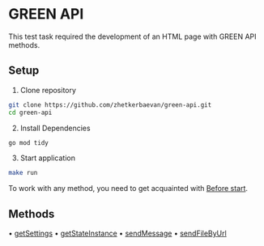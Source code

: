 # GREEN API
This test task required the development of an HTML page with GREEN API methods.  
## Setup
1. Clone repository
```sh
git clone https://github.com/zhetkerbaevan/green-api.git
cd green-api
```
2. Install Dependencies
 ```sh
go mod tidy
```
3. Start application
 ```sh
make run
```
To work with any method, you need to get acquainted with [Before start](https://green-api.com/docs/before-start/#parameters).  
## Methods
• [getSettings](https://green-api.com/docs/api/account/GetSettings/)
• [getStateInstance](https://green-api.com/docs/api/account/GetStateInstance/)
• [sendMessage](https://green-api.com/docs/api/sending/SendMessage/)
• [sendFileByUrl](https://green-api.com/docs/api/sending/SendFileByUrl/)
